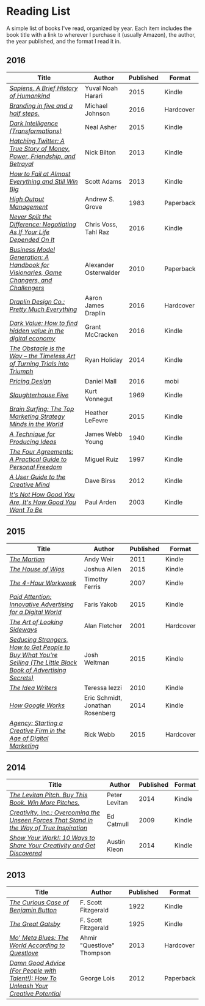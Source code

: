 # Reading List

A simple list of books I've read, organized by year. Each item includes the book title with a link to wherever I purchase it (usually Amazon), the author, the year published, and the format I read it in.

## 2016
| Title | Author | Published | Format |
| -------- | ------- | ------- | ------- |
| [*Sapiens, A Brief History of Humankind*](http://amzn.to/2gBWFmZ) | Yuval Noah Harari | 2015 | Kindle |
| [*Branding in five and a half steps.*](http://amzn.to/2hmpw2L) | Michael Johnson | 2016 | Hardcover |
| [*Dark Intelligence (Transformations)*](http://amzn.to/2hmvqRA) | Neal Asher | 2015 | Kindle |
| [*Hatching Twitter: A True Story of Money, Power, Friendship, and Betrayal*](http://amzn.to/2huznEd) | Nick Bilton | 2013 | Kindle |
| [*How to Fail at Almost Everything and Still Win Big*](http://amzn.to/2hmuRqH) | Scott Adams | 2013 | Kindle |
| [*High Output Management*](http://amzn.to/2hORdyd) | Andrew S. Grove | 1983 | Paperback |
| [*Never Split the Difference: Negotiating As If Your Life Depended On It*](http://amzn.to/2hxr9IR) |  Chris Voss, Tahl Raz | 2016 | Kindle |
| [*Business Model Generation: A Handbook for Visionaries, Game Changers, and Challengers*](http://amzn.to/2hORqkZ) | Alexander Osterwalder | 2010 | Paperback |
| [*Draplin Design Co.: Pretty Much Everything*](http://amzn.to/2hOJqR6) | Aaron James Draplin | 2016 | Hardcover |
| [*Dark Value: How to find hidden value in the digital economy*](http://amzn.to/2hOHjwr) | Grant McCracken | 2016 | Kindle |
| [*The Obstacle is the Way – the Timeless Art of Turning Trials into Triumph*](http://amzn.to/2hOElbk) | Ryan Holiday | 2014 | Kindle |
| [*Pricing Design*](https://abookapart.com/products/pricing-design) | Daniel Mall | 2016 | mobi |
| [*Slaughterhouse Five*](http://amzn.to/2gMaenf) | Kurt Vonnegut | 1969 | Kindle |
| [*Brain Surfing: The Top Marketing Strategy Minds in the World*](http://amzn.to/2hxtROz) | Heather LeFevre | 2015 | Kindle |
| [*A Technique for Producing Ideas*](http://amzn.to/2hOP6dK) | James Webb Young | 1940 | Kindle |
| [*The Four Agreements: A Practical Guide to Personal Freedom*](http://amzn.to/2hOMRHt) | Miguel Ruiz | 1997 | Kindle |
| [*A User Guide to the Creative Mind*](http://amzn.to/2hOCHq4) | Dave Birss | 2012 | Kindle |
| [*It's Not How Good You Are, It's How Good You Want To Be*](http://amzn.to/2gBFl1D) | Paul Arden | 2003 | Kindle |

## 2015
| Title | Author | Published | Format |
| -------- | ------- | ------- | ------- |
| [*The Martian*](http://amzn.to/2hOMTil) | Andy Weir | 2011 | Kindle |
| [*The House of Wigs*](http://amzn.to/2hwQouq) | Joshua Allen | 2015 | Kindle |
| [*The 4-Hour Workweek*](http://amzn.to/2hwQvqb) | Timothy Ferris | 2007 | Kindle |
| [*Paid Attention: Innovative Advertising for a Digital World*](http://amzn.to/2huDNLv) | Faris Yakob |  2015 | Kindle |
| [*The Art of Looking Sideways*](http://amzn.to/2gK8oVG) | Alan Fletcher | 2001 | Hardcover |
| [*Seducing Strangers, How to Get People to Buy What You're Selling (The Little Black Book of Advertising Secrets)*](http://amzn.to/2hOMdK4) | Josh Weltman | 2015 | Kindle |
| [*The Idea Writers*](http://amzn.to/2gK9d0t) | Teressa Iezzi | 2010 | Kindle |
| [*How Google Works*](http://amzn.to/2hxziNL) | Eric Schmidt, Jonathan Rosenberg | 2014 | Kindle |
| [*Agency: Starting a Creative Firm in the Age of Digital Marketing*](http://amzn.to/2gKah4z) | Rick Webb | 2015 | Hardcover |

## 2014
| Title | Author | Published | Format |
| -------- | ------- | ------- | ------- |
| [*The Levitan Pitch. Buy This Book. Win More Pitches.*](http://amzn.to/2hOQnBB) | Peter Levitan | 2014 | Kindle |
| [*Creativity, Inc.: Overcoming the Unseen Forces That Stand in the Way of True Inspiration*](http://amzn.to/2hORBg8) | Ed Catmull | 2009 | Kindle |
| [*Show Your Work!: 10 Ways to Share Your Creativity and Get Discovered*](http://amzn.to/2hOOYLt) | Austin Kleon | 2014 | Kindle |

## 2013
| Title | Author | Published | Format |
| -------- | ------- | ------- | ------- |
| [*The Curious Case of Benjamin Button*](http://amzn.to/2huyfAA) | F. Scott Fitzgerald | 1922 | Kindle |
| [*The Great Gatsby*](http://amzn.to/2hONpgt) | F. Scott Fitzgerald | 1925 | Kindle |
| [*Mo' Meta Blues: The World According to Questlove*](http://amzn.to/2hOKxQz) | Ahmir "Questlove" Thompson | 2013 | Hardcover |
| [*Damn Good Advice (For People with Talent!): How To Unleash Your Creative Potential*](http://amzn.to/2gKgz4a) | George Lois | 2012 | Paperback |



